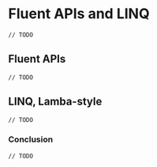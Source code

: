 # Fluent APIs and LINQ

    // TODO

## Fluent APIs

    // TODO

## LINQ, Lamba-style

    // TODO

### Conclusion

    // TODO

